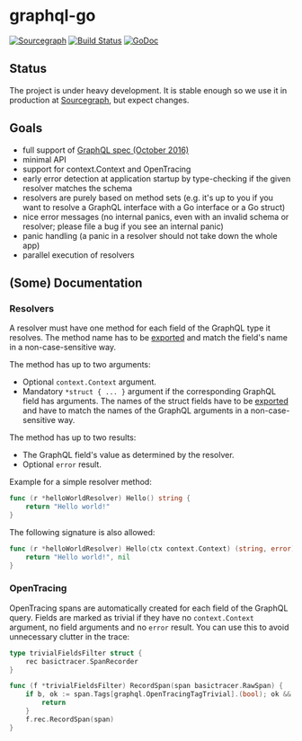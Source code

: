 # graphql-go

[![Sourcegraph](https://sourcegraph.com/github.com/neelance/graphql-go/-/badge.svg)](https://sourcegraph.com/github.com/neelance/graphql-go?badge)
[![Build Status](https://semaphoreci.com/api/v1/neelance/graphql-go/branches/master/badge.svg)](https://semaphoreci.com/neelance/graphql-go)
[![GoDoc](https://godoc.org/github.com/neelance/graphql-go?status.svg)](https://godoc.org/github.com/neelance/graphql-go)

## Status

The project is under heavy development. It is stable enough so we use it in production at [Sourcegraph](https://sourcegraph.com), but expect changes.

## Goals

* full support of [GraphQL spec (October 2016)](https://facebook.github.io/graphql/)
* minimal API
* support for context.Context and OpenTracing
* early error detection at application startup by type-checking if the given resolver matches the schema 
* resolvers are purely based on method sets (e.g. it's up to you if you want to resolve a GraphQL interface with a Go interface or a Go struct)
* nice error messages (no internal panics, even with an invalid schema or resolver; please file a bug if you see an internal panic)
* panic handling (a panic in a resolver should not take down the whole app)
* parallel execution of resolvers

## (Some) Documentation

### Resolvers

A resolver must have one method for each field of the GraphQL type it resolves. The method name has to be [exported](https://golang.org/ref/spec#Exported_identifiers) and match the field's name in a non-case-sensitive way.

The method has up to two arguments:

- Optional `context.Context` argument.
- Mandatory `*struct { ... }` argument if the corresponding GraphQL field has arguments. The names of the struct fields have to be [exported](https://golang.org/ref/spec#Exported_identifiers) and have to match the names of the GraphQL arguments in a non-case-sensitive way.

The method has up to two results:

- The GraphQL field's value as determined by the resolver.
- Optional `error` result.

Example for a simple resolver method:

```go
func (r *helloWorldResolver) Hello() string {
	return "Hello world!"
}
```

The following signature is also allowed:

```go
func (r *helloWorldResolver) Hello(ctx context.Context) (string, error) {
	return "Hello world!", nil
}
```

### OpenTracing

OpenTracing spans are automatically created for each field of the GraphQL query. Fields are marked as trivial if they have no `context.Context` argument, no field arguments and no `error` result. You can use this to avoid unnecessary clutter in the trace:

```go
type trivialFieldsFilter struct {
	rec basictracer.SpanRecorder
}

func (f *trivialFieldsFilter) RecordSpan(span basictracer.RawSpan) {
	if b, ok := span.Tags[graphql.OpenTracingTagTrivial].(bool); ok && b {
		return
	}
	f.rec.RecordSpan(span)
}
```
